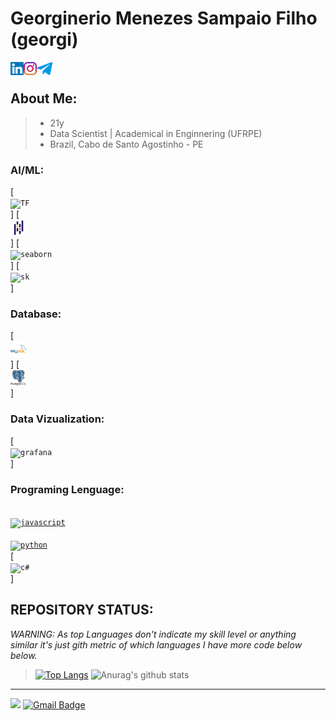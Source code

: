 # Georginerio Menezes Sampaio Filho (georgi) 
<a href="https://www.linkedin.com/in/georginerio-sampaio-314b131b1/">
  <img align="left" alt="GS | Linkedin" width="21px" src="https://github.com/rycky5/rycky5/blob/main/assets/linkedin.svg" />
<a href="https://www.instagram.com/georgi_msam/">
  <img align="left" alt="GS | Instagram" width="21px" src="https://github.com/rycky5/rycky5/blob/main/assets/instagram.svg" />
</a>
<a href="https://t.me/georgi_msam">
  <img align="left" alt="GS | Telegram" height="21px" src="https://github.com/rycky5/rycky5/blob/main/assets/Telegram.png" />
</a>
<br>

## About Me:

> * 21y
> * Data Scientist | Academical in Enginnering (UFRPE)
> * Brazil, Cabo de Santo Agostinho - PE
  
### AI/ML:
[<code>
<img alt="TF" width="26px" src="https://www.vectorlogo.zone/logos/tensorflow/tensorflow-icon.svg">
</code>]
[<code>
<img alt="pandas" width="26px" src="https://raw.githubusercontent.com/devicons/devicon/2ae2a900d2f041da66e950e4d48052658d850630/icons/pandas/pandas-original.svg">
</code>]
[<code>
<img alt="seaborn" width="26px" src="https://seaborn.pydata.org/_images/logo-mark-lightbg.svg">
</code>]
[<code>
<img alt="sk" width="26px" src="https://upload.wikimedia.org/wikipedia/commons/0/05/Scikit_learn_logo_small.svg">
</code>]
### Database:
[<code>
<img alt="mysql" width="26px" src="https://raw.githubusercontent.com/devicons/devicon/master/icons/mysql/mysql-original-wordmark.svg">
</code>]
[<code>
<img alt="pg" width="26px" src="https://raw.githubusercontent.com/devicons/devicon/master/icons/postgresql/postgresql-original-wordmark.svg">
</code>]
### Data Vizualization:
[<code>
<img alt="grafana" width="26px" src="https://www.vectorlogo.zone/logos/grafana/grafana-icon.svg">
</code>]
### Programing Lenguage:
[<code>
<img alt="javascript" width="26px" src="https://img.icons8.com/color/240/000000/javascript.png" />
</code>](https://developer.mozilla.org/en-US/docs/Web/JavaScript)
[<code>
<img alt="python" width="26px" src="https://img.icons8.com/color/240/000000/python.png">
</code>](https://www.python.org/)
[<code>
<img alt="c#" width="26px" src="https://img.icons8.com/color/344/c-sharp-logo.png">
</code>]
<br />

## REPOSITORY STATUS:
*WARNING: As top Languages ​​don't indicate my skill level or anything similar it's just gith metric of which languages ​​I have more code below below.*

> [![Top Langs](https://github-readme-stats.vercel.app/api/top-langs/?username=sam-menezes&theme=vision-friendly-dark)](https://github.com/anuraghazra/github-readme-stats) ![Anurag's github stats](https://github-readme-stats.vercel.app/api?username=sam-menezes&show_icons=true&theme=chartreuse-dark)


---
<img src="https://visitor-badge.laobi.icu/badge?page_id=sam-menezes"/>   [![Gmail Badge](https://img.shields.io/badge/-georgineriosampaio@gmail.com-c14438?style=flat-square&logo=Gmail&logoColor=white&link=mailto:georgineriosampaio@gmail.com)](mailto:georgineriosampaio@gmail.com)

